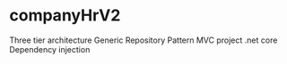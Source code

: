 # companyHrV2
Three tier architecture
Generic Repository Pattern
MVC project .net core
Dependency injection
